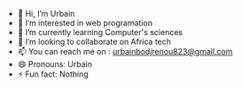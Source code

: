 - 👋 Hi, I’m Urbain
- 👀 I’m interested in web programation
- 🌱 I’m currently learning Computer's sciences
- 💞️ I’m looking to collaborate on Africa tech
- 📫 You can reach me on : urbainbodjrenou823@gmail.com
- 😄 Pronouns: Urbain
- ⚡ Fun fact: Nothing


